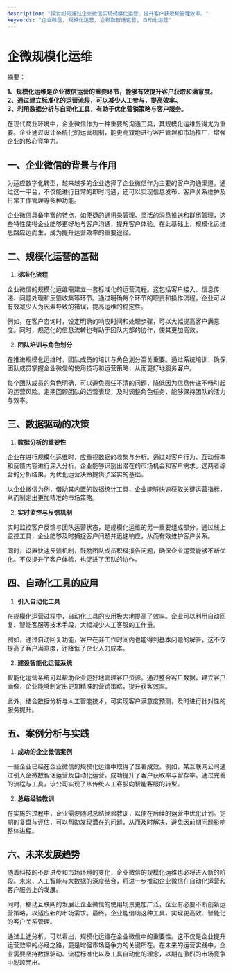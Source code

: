 ```yaml
---
description: "探讨如何通过企业微信实现规模化运营，提升客户获取和管理效率。"
keywords: "企业微信, 规模化运营, 企微数智话运营, 自动化运营"
---
```

# 企微规模化运维

摘要：

**1、规模化运维是企业微信运营的重要环节，能够有效提升客户获取和满意度。**  
**2、通过建立标准化的运营流程，可以减少人工参与，提高效率。**  
**3、利用数据分析与自动化工具，有助于优化营销策略与客户服务。** 

在现代商业环境中，企业微信作为一种重要的沟通工具，其规模化运维显得尤为重要。企业通过设计系统化的运营机制，能更高效地进行客户管理和市场推广，增强企业的核心竞争力。

## 一、企业微信的背景与作用

为适应数字化转型，越来越多的企业选择了企业微信作为主要的客户沟通渠道。通过这一平台，不仅能进行日常的即时沟通，还可以实现信息发布、客户关系维护及日常工作管理等多种功能。

企业微信具备丰富的特点，如便捷的通讯录管理、灵活的消息推送和群组管理，这些特性使得企业能够更好地与客户沟通，提升客户体验。在此基础上，规模化运维思路应运而生，成为提升运营效率的重要途径。

## 二、规模化运营的基础

1. **标准化流程**

企业微信的规模化运维需建立一套标准化的运营流程。这包括客户接入、信息传递、问题处理和反馈收集等环节。通过明确每个环节的职责和操作流程，企业可以有效减少人为因素导致的错误，提高运维的稳定性。

例如，在客户咨询时，设定明确的响应时间和处理步骤，可以大幅提高客户满意度。同时，规范化的信息流转也有助于团队内部的协作，使其更加高效。

2. **团队培训与角色划分**

在推进规模化运维时，团队成员的培训与角色划分至关重要。通过系统培训，确保团队成员掌握企业微信的使用技巧和运营策略，从而更好地服务客户。

每个团队成员的角色明确，可以避免责任不清的问题，降低因为信息传递不畅引起的运营风险。定期回顾团队的运营表现，及时调整角色任务，能够保持团队的活力与效率。

## 三、数据驱动的决策

1. **数据分析的重要性**

企业在进行规模化运维时，应重视数据的收集与分析。通过对客户行为、互动频率和反馈内容进行深入分析，企业能够识别出潜在的市场机会和客户需求。这两者综合的分析结果，为优化运营决策提供了坚实的基础。

以企业微信为例，借助其内置的数据统计工具，企业能够快速获取关键运营指标，从而制定出更加精准的市场策略。

2. **实时监控与反馈机制**

实时监控客户反馈与团队运营状态，是规模化运维的另一重要组成部分。通过线上监控工具，企业能够及时捕捉客户问题并迅速响应，从而有效维护客户关系。

同时，设置快速反馈机制，鼓励团队成员积极报告问题，确保企业运营能够不断优化。不仅提升了客户体验，也促进了团队的协作。

## 四、自动化工具的应用

1. **引入自动化工具**

在规模化运营过程中，自动化工具的应用极大地提高了效率。企业可以利用自动回复、智能客服等技术手段，大幅减少人工客服的工作量。

例如，通过自动回复功能，客户在非工作时间内也能得到基本问题的解答，这不仅提高了客户满意度，还降低了企业人力成本。

2. **建设智能化运营系统**

智能化运营系统可以帮助企业更好地管理客户资源。通过整合客户数据，建立客户画像，企业能够制定出更加精准的营销策略，提升获客效率。

此外，结合数据分析与人工智能技术，可实现客户满意度预测，及时进行针对性的服务提升。

## 五、案例分析与实践

1. **成功的企业微信案例**

一些企业已经在企业微信的规模化运维中取得了显著成效。例如，某互联网公司通过引入企微数智话运营及自动化运营，成功提升了客户获取率与留存率。通过完善的流程与工具，该公司实现了从传统人工客服向智能客服的转型。

2. **总结经验教训**

在实施的过程中，企业需要随时总结经验教训，以便在后续的运营中优化计划。定期的复盘与评估，可以帮助发现潜在的问题，从而及时解决，避免因前期问题影响整体进程。

## 六、未来发展趋势

随着科技的不断进步和市场环境的变化，企业微信的规模化运维也必将进入新的阶段。未来，人工智能与大数据的深度结合，将进一步推动企业微信在自动化运营和客户服务上的发展。

同时，移动互联网的发展让企业微信的使用场景更加广泛，企业有必要不断创新运营策略，以适应新的市场需求。最终，企业能借助这种工具，实现更高效、智能化的客户关系管理。

通过上述分析，可以看出，规模化运维在企业微信中的重要性。这不仅是企业提升运营效率的必经之路，更是增强市场竞争力的关键所在。在未来的运营实践中，企业需要坚持数据驱动、流程标准化以及工具自动化的理念，以期在激烈的市场竞争中脱颖而出。

